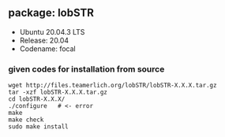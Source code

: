 ## package: lobSTR
* Ubuntu 20.04.3 LTS
* Release: 20.04
* Codename: focal

### given codes for installation from source
~~~bashscript
wget http://files.teamerlich.org/lobSTR/lobSTR-X.X.X.tar.gz
tar -xzf lobSTR-X.X.X.tar.gz
cd lobSTR-X.X.X/
./configure   # <- error
make
make check
sudo make install
~~~

### 

